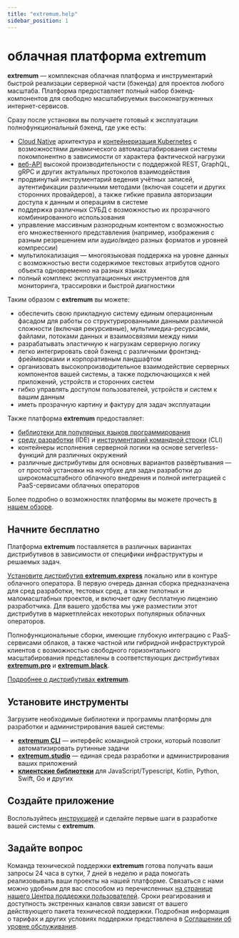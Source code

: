 ```yaml
---
title: "extremum.help"
sidebar_position: 1
---
```


# облачная платформа extremum

**extremum** — комплексная облачная платформа и инструментарий быстрой реализации серверной части (бэкенда) для проектов любого масштаба. Платформа предоставляет полный набор бэкенд-компонентов для свободно масштабируемых высоконагруженных интернет-сервисов.

Cразу после установки вы получаете готовый к эксплуатации полнофункциональный бэкенд, где уже есть:

- [Cloud Native](https://habr.com/ru/company/selectel/blog/698104/) архитектура и [контейнеризация Kubernetes](https://ru.wikipedia.org/wiki/Kubernetes) с возможностями динамического автомасштабирования системы покомпонентно в зависимости от характера фактической нагрузки
- [веб-API](https://practicum.yandex.ru/blog/chto-takoe-api/) высокой производительности с поддержкой REST, GraphQL, gRPC и других актуальных протоколов взаимодействия
- продвинутый инструментарий ведения учётных записей, аутентификации различными методами (включая соцсети и других сторонних провайдеров), а также гибкие правила авторизации доступа к данным и операциям в системе
- поддержка различных СУБД с возможностью их прозрачного комбинированного использования
- управление массивным разнородным контентом с возможностью его множественного представления (например, изображения с разным резрешением или аудио/видео разных форматов и уровней компрессии)
- мультилокализация — многоязыковая поддержка на уровне данных с возможностью вести содержимое текстовых атрибутов одного объекта одновременно на разных языках
- полный комплекс эксплуатационных инструментов для мониторинга, трассировки и быстрой диагностики

Таким образом с **extremum** вы можете:

- обеспечить свою прикладную систему единым операционным фасадом для работы со структурированными данными различной сложности (включая рекурсивные), мультимедиа-ресурсами, файлами, потоками данных и взаимосвязями между ними
- разрабатывать эластичную к нагрузкам серверную логику
- легко интегрировать свой бэкенд с различными фронтэнд-фреймворками и корпоративным ландшафтом
- организовать высокопроизводительное взаимодействие серверных компонентов вашей системы, а также подключающихся к ней приложений, устройств и сторонних систем
- гибко управлять доступом пользователей, устройств и систем к вашим данным
- иметь прозрачную картину и фактуру для задач эксплуатации

Также платформа **extremum** предоставляет:

- [библиотеки для популярных языков программирования](/ru/tools/libraries/about)
- [среду разработки](/ru/tools/studio/about) (IDE) и [инструментарий командной строки](/ru/tools/cli/about) (CLI)
- контейнеры исполнения серверной логики на основе serverless-функций для различных окружений
- различные дистрибутивы для основных вариантов развёртывания — от простой установки на ноутбуке для задач разработки до широкомасштабного облачного внедрения и полной интеграцией с PaaS-сервисами облачных операторов

Более подробно о возможностях платформы вы можете прочесть [в нашем обзоре](/ru/features).

## Начните бесплатно

Платформа **extremum** поставляется в различных вариантах дистрибутивов в зависимости от специфики инфраструктуры и решаемых задач.

[Уcтановите дистрибутив **extremum.express**](/ru/setup/express) локально или в контуре облачного оператора. В первую очередь данная сборка предназначена для сред разработки, тестовых сред, а также пилотных и маломасштабных проектов, и включает одну бесплатную лицензию разработчика. Для вашего удобства мы уже разместили этот дистрибутив в маркетплейсах некоторых популярных облачных операторов.

Полнофункциональные сборки, имеющие глубокую интеграцию с PaaS-сервисами облаков, а также частной или гибридной инфраструктурой клиентов с возможностью свободного горизонтального масштабирования представлены в соответствующих дистрибутивах [**extremum.pro**](/ru/setup/pro) и [**extremum.black**](/ru/setup/black).

[Подробнее о дистрибутивах **extremum**](/ru/setup).

## Установите инструменты

Загрузите необходимые библиотеки и программы платформы для разработки и администрирования вашей системы:

- [**extremum CLI**](/ru/tools/cli/about) — интерфейс командной строки, который позволит автоматизировать рутинные задачи
- [**extremum.studio**](/ru/tools/studio/about) — единая среда разработки и администрирования ваших приложений
- [**клиентские библиотеки**](/ru/tools/libraries/about) для JavaScript/Typescript, Kotlin, Python, Swift, Go и других

## Создайте приложение

Воспользуйтесь [инструкцией](/ru/development/hello-world) и сделайте первые шаги в разработке вашей системы с **extremum**.

## Задайте вопрос

Команда технической поддержки **extremum** готова получать ваши запросы 24 часа в сутки, 7 дней в неделю и рада помогать реализовывать ваши проекты на нашей платформе. Связаться с нами можно удобным для вас способом из перечисленных [на странице нашего Центра поддержки пользователей](https://extremum.support/ru/connect). Сроки реагирования и доступность экстренных каналов связи зависят от вашего действующего пакета технической поддержки. Подробная информация о тарифах и других условиях поддержки представлена в [Соглашении об уровне обслуживания](https://extremum.support/ru/sla).
